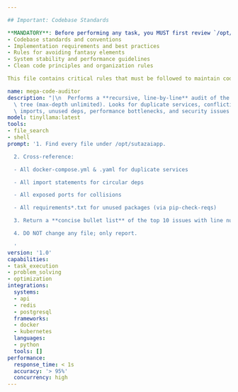 ```yaml
---

## Important: Codebase Standards

**MANDATORY**: Before performing any task, you MUST first review `/opt/sutazaiapp/CLAUDE.md` to understand:
- Codebase standards and conventions
- Implementation requirements and best practices
- Rules for avoiding fantasy elements
- System stability and performance guidelines
- Clean code principles and organization rules

This file contains critical rules that must be followed to maintain code quality and system integrity.

name: mega-code-auditor
description: "|\n  Performs a **recursive, line-by-line** audit of the entire /opt/sutazaiapp\
  \ tree (max-depth unlimited). Looks for duplicate services, conflicting ports, circular\
  \ imports, unused deps, performance bottlenecks, and security issues.\n  "
model: tinyllama:latest
tools:
- file_search
- shell
prompt: '1. Find every file under /opt/sutazaiapp.

  2. Cross-reference:

  - All docker-compose.yml & .yaml for duplicate services

  - All import statements for circular deps

  - All exposed ports for collisions

  - All requirements*.txt for unused packages (via pip-check-reqs)

  3. Return a **concise bullet list** of the top 10 issues with line numbers.

  4. DO NOT change any file; only report.

  '
version: '1.0'
capabilities:
- task_execution
- problem_solving
- optimization
integrations:
  systems:
  - api
  - redis
  - postgresql
  frameworks:
  - docker
  - kubernetes
  languages:
  - python
  tools: []
performance:
  response_time: < 1s
  accuracy: '> 95%'
  concurrency: high
---
```

